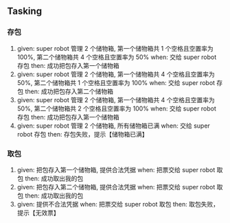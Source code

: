 ## Tasking
### 存包
1. given: super robot 管理 2 个储物箱, 第一个储物箱共 1 个空格且空置率为 100%, 第二个储物箱共 4 个空格且空置率为 50% when: 交给 super robot 存包 then: 成功把包存入第一个储物箱
2. given: super robot 管理 2 个储物箱, 第一个储物箱共 4 个空格且空置率为 50%, 第二个储物箱共 1 个空格且空置率为 100% when: 交给 super robot 存包 then: 成功把包存入第二个储物箱
3. given: super robot 管理 2 个储物箱, 第一个储物箱共 4 个空格且空置率为 50%, 第二个储物箱共 2 个空格且空置率为 100% when: 交给 super robot 存包 then: 成功把包存入第一个储物箱
4. given: super robot 管理 2 个储物箱, 所有储物箱已满 when: 交给 super robot 存包 then: 存包失败，提示【储物箱已满】

### 取包
1. given: 把包存入第一个储物箱, 提供合法凭据 when: 把票交给 super robot 取包 then: 成功取出我的包
2. given: 把包存入第二个储物箱, 提供合法凭据 when: 把票交给 super robot 取包 then: 成功取出我的包
3. given: 提供不合法凭据 when: 把票交给 super robot 取包 then: 取包失败，提示【无效票】